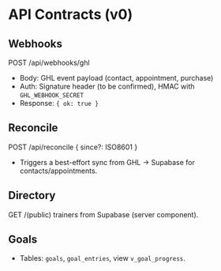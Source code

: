 # API Contracts (v0)

## Webhooks
POST /api/webhooks/ghl
- Body: GHL event payload (contact, appointment, purchase)
- Auth: Signature header (to be confirmed), HMAC with `GHL_WEBHOOK_SECRET`
- Response: `{ ok: true }`

## Reconcile
POST /api/reconcile { since?: ISO8601 }
- Triggers a best-effort sync from GHL → Supabase for contacts/appointments.

## Directory
GET /(public) trainers from Supabase (server component).

## Goals
- Tables: `goals`, `goal_entries`, view `v_goal_progress`.
